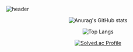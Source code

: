![header](https://capsule-render.vercel.app/api?type=waving&color=gradient&height=200&section=header&text=yyoungl's%20github&fontSize=60&fontColor=ffffff&fontAlign=70)



<div align="center">
  

![Anurag's GitHub stats](https://github-readme-stats.vercel.app/api?username=yyoungl&show_icons=true&theme=buefy) 


![Top Langs](https://github-readme-stats.vercel.app/api/top-langs/?username=yyoungl&layout=compact)

</div>



<div align="center">
  
[![Solved.ac Profile](http://mazassumnida.wtf/api/v2/generate_badge?boj=pisouz7)](https://solved.ac/pisouz7/)  

</div>
